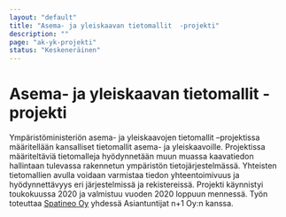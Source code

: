 ```yaml
---
layout: "default"
title: "Asema- ja yleiskaavan tietomallit  -projekti"
description: ""
page: "ak-yk-projekti"
status: "Keskeneräinen"
---
```

# Asema- ja yleiskaavan tietomallit  -projekti

Ympäristöministeriön asema- ja yleiskaavojen tietomallit –projektissa määritellään kansalliset tietomallit asema- ja yleiskaavoille. Projektissa määriteltäviä tietomalleja hyödynnetään muun muassa kaavatiedon hallintaan tulevassa rakennetun ympäristön tietojärjestelmässä. Yhteisten tietomallien avulla voidaan varmistaa tiedon yhteentoimivuus ja hyödynnettävyys eri järjestelmissä ja rekistereissä. Projekti käynnistyi toukokuussa 2020 ja valmistuu vuoden 2020 loppuun mennessä. Työn toteuttaa <a href="https://www.spatineo.com">Spatineo Oy</a> yhdessä Asiantuntijat n+1 Oy:n kanssa.